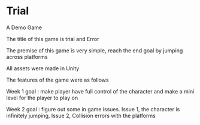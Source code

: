 # Trial
A Demo Game

The title of this game is trial and Error

The premise of this game is very simple, reach the end goal by jumping across platforms

All assets were made in Unity

The features of the game were as follows

Week 1 goal : make player have full control of the character and make a mini level for the player to play on 

Week 2 goal : figure out some in game issues. Issue 1, the character is infinitely jumping, Issue 2, Collision errors with the platforms
